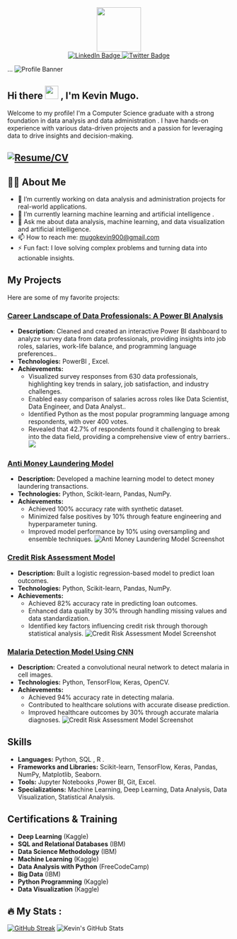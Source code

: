 <div id="header" align="center">
  <img src="https://media.giphy.com/media/M9gbBd9nbDrOTu1Mqx/giphy.gif" width="100"/>
</div>
<div id="badges" align="center">
  <a href="https://www.linkedin.com/in/kevin-mugo-712b341bb/">
    <img src="https://img.shields.io/badge/LinkedIn-blue?style=for-the-badge&logo=linkedin&logoColor=white" alt="LinkedIn Badge"/>
  </a>
  <a href="https://x.com/AnzyKenya">
    <img src="https://img.shields.io/badge/Twitter-blue?style=for-the-badge&logo=twitter&logoColor=white" alt="Twitter Badge"/>
  </a>
</div>

...
![Profile Banner](https://github.com/Kevin-Mugo/Kevin-Mugo/blob/main/Screenshot%20(1651).png)

<h2>
  Hi there
  <img src="https://media.giphy.com/media/hvRJCLFzcasrR4ia7z/giphy.gif" width="30px"/> ,
  I'm Kevin Mugo.
</h2>

Welcome to my profile! I'm a Computer Science graduate with a strong foundation in data analysis and data administration . I have hands-on experience with various data-driven projects and a passion for leveraging data to drive insights and decision-making.

## [![Resume/CV](https://img.shields.io/badge/Resume/CV-Click%20Here-blue)](https://drive.google.com/file/d/1E4fdkjBfoKu6E-LnvvK9CFVxeVEgsFFY/view?usp=sharing)


## :man_technologist: About Me
- 🔭 I’m currently working on data analysis and administration projects for real-world applications.
- 🌱 I’m currently learning machine learning and artificial intelligence .
- 💬 Ask me about data analysis, machine learning, and data visualization and artificial intelligence.
- 📫 How to reach me: [mugokevin900@gmail.com](mailto:mugokevin900@gmail.com)
- ⚡ Fun fact: I love solving complex problems and turning data into actionable insights.
  

## My Projects
Here are some of my favorite projects:
### [Career Landscape of Data Professionals: A Power BI Analysis](https://github.com/Kevin-Mugo/PowerBI/blob/main/Data%20professionals2.pbix)
- **Description:** Cleaned and created an interactive Power BI dashboard to analyze survey data from data professionals, providing insights into job roles, salaries, work-life balance, and programming language preferences..
- **Technologies:** PowerBI , Excel.
- **Achievements:**
  - Visualized survey responses from 630 data professionals, highlighting key trends in salary, job satisfaction, and industry challenges.
  - Enabled easy comparison of salaries across roles like Data Scientist, Data Engineer, and Data Analyst..
  - Identified Python as the most popular programming language among respondents, with over 400 votes.
  - Revealed that 42.7% of respondents found it challenging to break into the data field, providing a comprehensive view of entry barriers..
![  ](https://github.com/Kevin-Mugo/Kevin-Mugo/blob/main/Screenshot%20(1643).png)

### [Anti Money Laundering Model](https://github.com/Kevin-Mugo/Anti-money-laundering-AML-)
- **Description:** Developed a machine learning model to detect money laundering transactions.
- **Technologies:** Python, Scikit-learn, Pandas, NumPy.
- **Achievements:**
  - Achieved 100% accuracy rate with synthetic dataset.
  - Minimized false positives by 10% through feature engineering and hyperparameter tuning.
  - Improved model performance by 10% using oversampling and ensemble techniques.
![Anti Money Laundering Model Screenshot](https://github.com/Kevin-Mugo/Kevin-Mugo/blob/main/AML.png)

### [Credit Risk Assessment Model](https://github.com/Kevin-Mugo/Credit-scoring-Project)
- **Description:** Built a logistic regression-based model to predict loan outcomes.
- **Technologies:** Python, Scikit-learn, Pandas, NumPy.
- **Achievements:**
  - Achieved 82% accuracy rate in predicting loan outcomes.
  - Enhanced data quality by 30% through handling missing values and data standardization.
  - Identified key factors influencing credit risk through thorough statistical analysis.
![Credit Risk Assessment Model Screenshot](https://github.com/Kevin-Mugo/Kevin-Mugo/blob/main/credit1.png)

### [Malaria Detection Model Using CNN](https://github.com/Kevin-Mugo/CNN-Malaria-classification-)
- **Description:** Created a convolutional neural network to detect malaria in cell images.
- **Technologies:** Python, TensorFlow, Keras, OpenCV.
- **Achievements:**
  - Achieved 94% accuracy rate in detecting malaria.
  - Contributed to healthcare solutions with accurate disease prediction.
  - Improved healthcare outcomes by 30% through accurate malaria diagnoses.
![Credit Risk Assessment Model Screenshot](https://github.com/Kevin-Mugo/Kevin-Mugo/blob/main/Malaria.png)




## Skills
- **Languages:** Python, SQL , R .
- **Frameworks and Libraries:** Scikit-learn, TensorFlow, Keras, Pandas, NumPy, Matplotlib, Seaborn.
- **Tools:** Jupyter Notebooks ,Power BI, Git, Excel.
- **Specializations:** Machine Learning, Deep Learning, Data Analysis, Data Visualization, Statistical Analysis.



## Certifications & Training
- **Deep Learning** (Kaggle)
- **SQL and Relational Databases** (IBM)
- **Data Science Methodology** (IBM)
- **Machine Learning** (Kaggle)
- **Data Analysis with Python** (FreeCodeCamp)
- **Big Data** (IBM)
- **Python Programming** (Kaggle)
- **Data Visualization** (Kaggle)

## :fire: My Stats :
[![GitHub Streak](http://github-readme-streak-stats.herokuapp.com?user=Kevin-Mugo&theme=dark&background=000000)](https://git.io/streak-stats)
![Kevin's GitHub Stats](https://github-readme-stats.vercel.app/api?username=Kevin-Mugo&show_icons=true&theme=radical)

<div id="visits" align="left">
<img src="https://komarev.com/ghpvc/?username=Kevin-Mugo&style=flat-square&color=blue" alt=""/>
</div>

